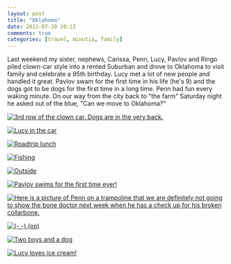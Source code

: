 ```yaml
---
layout: post
title: "Oklahoma"
date: 2012-07-30 20:12
comments: true
categories: [travel, minutia, family]
---
```


Last weekend my sister, nephews, Carissa, Penn, Lucy, Pavlov and Ringo piled clown-car style into a rented Suburban and drove to Oklahoma to visit family and celebrate a 95th birthday. Lucy met a lot of new people and handled it great. Pavlov swam for the first time in his life (he's 9) and the dogs got to be dogs for the first time in a long time. Penn had fun every waking minute. On our way from the city back to "the farm" Saturday night he asked out of the blue, "Can we move to Oklahoma?"

[![3rd row of the clown car. Dogs are in the very back.](http://farm9.staticflickr.com/8011/7651443184_01a7d8482c_o.jpg)](http://www.flickr.com/photos/carissabyers/7651443184/in/photostream/)

[![Lucy in the car](http://farm9.staticflickr.com/8147/7651458884_4ba3b78ac6_o.jpg)](http://www.flickr.com/photos/carissabyers/7651458884/in/photostream/)

[![Roadtrip lunch](http://farm9.staticflickr.com/8422/7652477306_9a4721d01d_o.jpg)](http://www.flickr.com/photos/carissabyers/7652477306/in/photostream/)

[![Fishing](http://farm9.staticflickr.com/8283/7658917568_6c14ef09b2_o.jpg)](http://www.flickr.com/photos/carissabyers/7658917568/in/photostream/)

[![Outside](http://farm9.staticflickr.com/8281/7658958114_f36bd22f40_o.jpg)](http://www.flickr.com/photos/carissabyers/7658958114/in/photostream/)

[![Pavlov swims for the first time ever!](http://farm9.staticflickr.com/8010/7658899958_9ac47a5489_o.jpg)](http://www.flickr.com/photos/carissabyers/7658899958/in/photostream/)

[![Here is a picture of Penn on a trampoline that we are definitely not going to show the bone doctor next week when he has a check up for his broken collarbone.](http://farm9.staticflickr.com/8145/7659473302_486c485aaf_o.jpg)](http://www.flickr.com/photos/carissabyers/7659473302/in/photostream/)

[![(- -) (oo)](http://farm8.staticflickr.com/7110/7664581858_d0b5d45fb3_o.jpg)](http://www.flickr.com/photos/carissabyers/7664581858/in/photostream/)

[![Two boys and a dog](http://farm8.staticflickr.com/7261/7664582008_b682596598_o.jpg)](http://www.flickr.com/photos/carissabyers/7664582008/in/photostream/)

[![Lucy loves ice cream!](http://farm9.staticflickr.com/8422/7665296128_66899b3500_z.jpg)](http://www.flickr.com/photos/dealingwith/7665296128/in/photostream)
